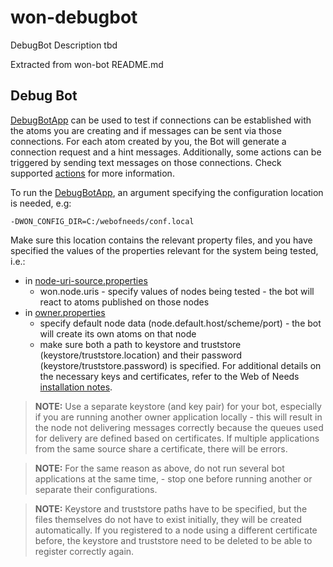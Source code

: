 # won-debugbot
DebugBot Description tbd

Extracted from won-bot README.md
## Debug Bot

[DebugBotApp](src/main/java/won/bot/app/DebugBotApp.java) can be used to test if connections
can be established with the atoms you are creating and if messages can be sent via those connections. For each atom created by you, the Bot will generate a connection request and a hint messages. Additionally, some actions can be triggered by sending text messages on those connections. Check supported [actions](src/main/java/won/bot/framework/eventbot/action/impl/debugbot/DebugBotIncomingMessageToEventMappingAction.java) for more information.

To run the [DebugBotApp](src/main/java/won/bot/app/DebugBotApp.java), an argument specifying the configuration location is needed, e.g:

    -DWON_CONFIG_DIR=C:/webofneeds/conf.local

Make sure this location contains the relevant property files, and you have specified the values of the properties relevant for the system being tested, i.e.:

- in [node-uri-source.properties](../conf/node-uri-source.properties)
  - won.node.uris - specify values of nodes being tested - the bot will react to atoms published on those nodes
- in [owner.properties](../conf/owner.properties)
  - specify default node data (node.default.host/scheme/port) - the bot will create its own atoms on that node
  - make sure both a path to keystore and truststore (keystore/truststore.location) and their password (keystore/truststore.password) is specified. For additional details on the necessary keys and certificates, refer to the Web of Needs [installation notes](https://github.com/researchstudio-sat/webofneeds/blob/master/documentation/installation-cryptographic-keys-and-certificates.md).

> **NOTE:** Use a separate keystore (and key pair) for your bot, especially if you are running another owner application locally - this will result in the node not delivering messages correctly because the queues used for delivery are defined based on certificates. If multiple applications from the same source share a certificate, there will be errors.

> **NOTE:** For the same reason as above, do not run several bot applications at the same time, - stop one before running another or separate their configurations.

> **NOTE:** Keystore and truststore paths have to be specified, but the files themselves do not have to exist initially, they will be created automatically. If you registered to a node using a different certificate before, the keystore and truststore need to be deleted to be able to register correctly again.
